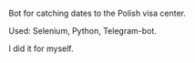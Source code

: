 Bot for catching dates to the Polish visa center.

Used: Selenium, Python, Telegram-bot.

I did it for myself.
